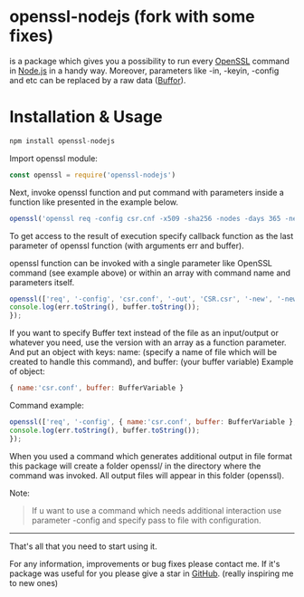 # openssl-nodejs (fork with some fixes)

is a package which gives you a possibility to run every [OpenSSL](https://www.openssl.org/) command in [Node.js](https://nodejs.org/en/) in a handy way. Moreover, parameters like -in, -keyin, -config and etc can be replaced by a raw data ([Buffor](https://nodejs.org/dist/latest-v10.x/docs/api/buffer.html)).

# Installation &amp; Usage

```javascript
npm install openssl-nodejs
```

Import openssl module:
```javascript
const openssl = require('openssl-nodejs')
```

Next, invoke openssl function and put command with parameters inside a function like presented in the example below.
```javascript
openssl('openssl req -config csr.cnf -x509 -sha256 -nodes -days 365 -newkey rsa:2048 -keyout key.key -out certificate.crt')
```
To get access to the result of execution specify callback function as the last parameter of openssl function (with arguments err and buffer).

openssl function can be invoked with a single parameter like OpenSSL command (see example above) or within an array with command name and parameters itself.
```javascript
openssl(['req', '-config', 'csr.conf', '-out', 'CSR.csr', '-new', '-newkey', 'rsa:2048', '-nodes', '-keyout', 'privateKey.key', function (err, buffer) {
console.log(err.toString(), buffer.toString());
});
```

If you want to specify Buffer text instead of the file as an input/output or whatever you need, use the version with an array as a function parameter.
And put an object with keys: name: (specify a name of file which will be created to handle this command), and buffer: (your buffer variable)
Example of object:

```javascript
{ name:'csr.conf', buffer: BufferVariable }
```
Command example:
```javascript
openssl(['req', '-config', { name:'csr.conf', buffer: BufferVariable }, '-out', 'CSR.csr', '-new', '-newkey', 'rsa:2048', '-nodes', '-keyout', 'privateKey.key'], function (err, buffer) {
console.log(err.toString(), buffer.toString());
});
```

When you used a command which generates additional output in file format this package will create a folder openssl/ in the directory where the command was invoked. All output files will appear in this folder (openssl).

Note: 
> If u want to use a command which needs additional interaction use parameter -config and specify pass to file with configuration.
---
That's all that you need to start using it.

For any information, improvements or bug fixes please contact me.
If it's package was useful for you please give a star in [GitHub](https://github.com/codevibess). (really inspiring me to new ones)